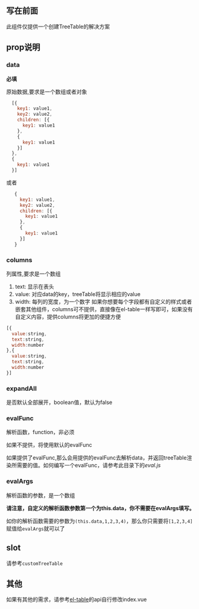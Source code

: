 ## 写在前面
此组件仅提供一个创建TreeTable的解决方案

## prop说明
### data
  **必填**

  原始数据,要求是一个数组或者对象
  ```javascript
    [{
      key1: value1,
      key2: value2,
      children: [{
        key1: value1
      },
      {
        key1: value1
      }]
    },
    {
      key1: value1
    }]
  ```
  或者
 ```javascript
    {
      key1: value1,
      key2: value2,
      children: [{
        key1: value1
      },
      {
        key1: value1
      }]
    }
  ```

### columns
  列属性,要求是一个数组

  1. text: 显示在表头
  2. value: 对应data的key，treeTable将显示相应的value
  3. width: 每列的宽度，为一个数字
  如果你想要每个字段都有自定义的样式或者嵌套其他组件，columns可不提供，直接像在el-table一样写即可，如果没有自定义内容，提供columns将更加的便捷方便
  ```javascript
  [{
    value:string,
    text:string,
    width:number
  },{
    value:string,
    text:string,
    width:number
  }]
  ```

### expandAll
  是否默认全部展开，boolean值，默认为false

### evalFunc
  解析函数，function，非必须

  如果不提供，将使用默认的evalFunc

  如果提供了evalFunc,那么会用提供的evalFunc去解析data，并返回treeTable渲染所需要的值。如何编写一个evalFunc，请参考此目录下的*eval.js*

### evalArgs
  解析函数的参数，是一个数组

  **请注意，自定义的解析函数参数第一个为this.data，你不需要在evalArgs填写。**

  如你的解析函数需要的参数为`(this.data,1,2,3,4)`，那么你只需要将`[1,2,3,4]`赋值给`evalArgs`就可以了

 ## slot
 请参考`customTreeTable`

 ## 其他
  如果有其他的需求，请参考[el-table](http://element-cn.eleme.io/#/en-US/component/table)的api自行修改index.vue
